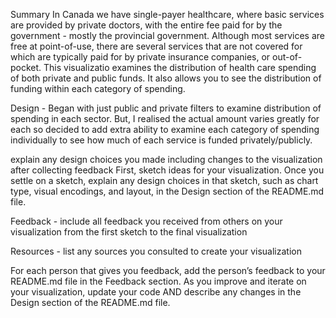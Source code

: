 Summary
In Canada we have single-payer healthcare, where basic services are provided by private doctors, with the entire fee paid for by the government - mostly the provincial government. Although most services are free at point-of-use, there are several services that are not covered for which are typically paid for by private insurance companies, or out-of-pocket. 
This visualizatio examines the distribution of health care spending of both private and public funds.
It also allows you to see the distribution of funding within each category of spending. 

Design - 
Began with just public and private filters to examine distribution of spending in each sector. But, I realised the actual amount varies greatly for each so decided to add extra ability to examine each category of spending individually to see how much of each service is funded privately/publicly. 

explain any design choices you made including changes to the visualization after collecting feedback
First, sketch ideas for your visualization. Once you settle on a sketch, explain any design choices in that sketch, such as chart type, visual encodings, and layout, in the Design section of the README.md file. 

Feedback - include all feedback you received from others on your visualization from the first sketch to the final visualization

Resources - list any sources you consulted to create your visualization

For each person that gives you feedback, add the person’s feedback to your README.md file in the Feedback section. As you improve and iterate on your visualization, update your code AND describe any changes in the Design section of the README.md file.
